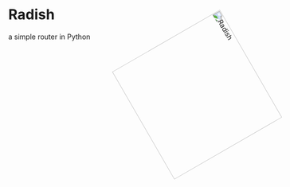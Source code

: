 <h1>Radish </h1>
<img src="https://cdn.discordapp.com/attachments/857979752991031296/943163621289111552/radish2.svg" alt="Radish" style="width: 250px; rotate: 60deg;"  align="right"/>

<p>a simple router in Python</p>
